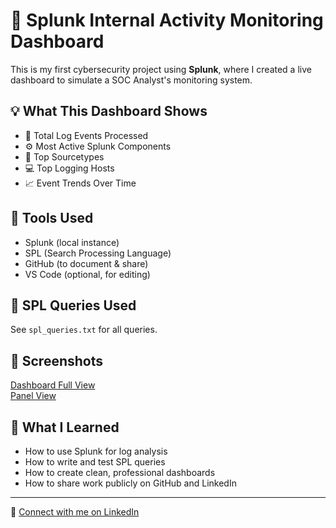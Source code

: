 # 🔐 Splunk Internal Activity Monitoring Dashboard

This is my first cybersecurity project using **Splunk**, where I created a live dashboard to simulate a SOC Analyst's monitoring system.

## 💡 What This Dashboard Shows

- 🧮 Total Log Events Processed
- ⚙️ Most Active Splunk Components
- 🧾 Top Sourcetypes
- 💻 Top Logging Hosts
- 📈 Event Trends Over Time

## 🔧 Tools Used

- Splunk (local instance)
- SPL (Search Processing Language)
- GitHub (to document & share)
- VS Code (optional, for editing)

## 🧪 SPL Queries Used

See `spl_queries.txt` for all queries.

## 📸 Screenshots

[Dashboard Full View](screenshot-1.png)  
[Panel View](screenshot-3.png)

## 🎯 What I Learned

- How to use Splunk for log analysis
- How to write and test SPL queries
- How to create clean, professional dashboards
- How to share work publicly on GitHub and LinkedIn

---

📌 [Connect with me on LinkedIn](https://www.linkedin.com/in/YOUR-LINKEDIN-USERNAME)


